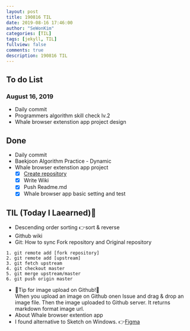 ```yaml
---
layout: post
title: 190816 TIL
date: 2019-08-16 17:46:00
author: "SeWonKim"
categories: [TIL]
tags: [jekyll, TIL]
fullview: false
comments: true
description: 190816 TIL
---
```


## To do List

### August 16, 2019

- Daily commit
- Programmers algorithm skill check lv.2
- Whale browser extenstion app project design

## Done

- Daily commit
- Baekjoon Algorithm Practice - Dynamic
- Whale browser extenstion app project
  - [x] [Create repository](https://github.com/soyoungjeong/EmojiByEternal)
  - [x] Write Wiki
  - [x] Push Readme.md
  - [x] Whale browser app basic setting and test

## TIL (Today I Laearned)🤔

- Descending order sorting 👉sort & reverse
- Github wiki
- Git: How to sync Fork repository and Original repository

```
1. git remote add [fork repository]
2. git remote add [upstream]
3. git fetch upstream
4. git checkout master
5. git merge upstream/master
6. git push origin master
```

- 💎Tip for image upload on Github!💎  
  When you upload an image on Github onen Issue and drag & drop an image file.
  Then the image uploaded to Github server. It returns markdown format image url.
- About Whale browser extention app
- I found alternative to Sketch on Windows. 👉[Figma](https://www.figma.com/)
